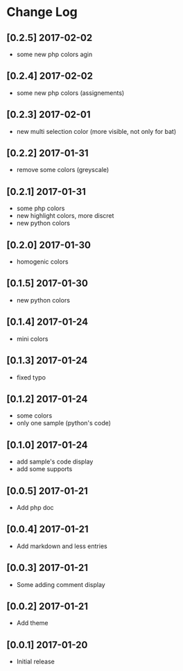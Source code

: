 # Change Log

## [0.2.5] 2017-02-02
- some new php colors agin

## [0.2.4] 2017-02-02
- some new php colors (assignements)

## [0.2.3] 2017-02-01
- new multi selection color (more visible, not only for bat)

## [0.2.2] 2017-01-31
- remove some colors (greyscale)

## [0.2.1] 2017-01-31
- some php colors
- new highlight colors, more discret
- new python colors

## [0.2.0] 2017-01-30
- homogenic colors

## [0.1.5] 2017-01-30
- new python colors

## [0.1.4] 2017-01-24
- mini colors

## [0.1.3] 2017-01-24
- fixed typo

## [0.1.2] 2017-01-24
- some colors
- only one sample (python's code)

## [0.1.0] 2017-01-24
- add sample's code display
- add some supports

## [0.0.5] 2017-01-21
- Add php doc

## [0.0.4] 2017-01-21
- Add markdown and less entries

## [0.0.3] 2017-01-21
- Some adding comment display

## [0.0.2] 2017-01-21
- Add theme

## [0.0.1] 2017-01-20
- Initial release
